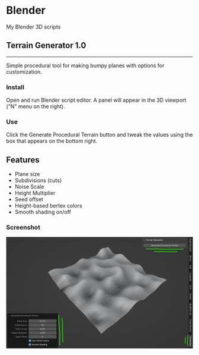 # Blender
My Blender 3D scripts

## Terrain Generator 1.0
-----
Simple procedural tool for making bumpy planes with options for customization.

### Install
Open and run Blender script editor. A panel will appear in the 3D viewport ("N" menu on the right).

### Use
Click the Generate Procedural Terrain button and tweak the values using the box that appears on the bottom right.

## Features
- Plane size
- Subdivisions (cuts)
- Noise Scale
- Height Multiplier
- Seed offset
- Height-based bertex colors
- Smooth shading on/off

### Screenshot
![alt text](https://github.com/villesepp/Blender/blob/main/readme%20images/terraingenerator.jpg "Screenshot")
